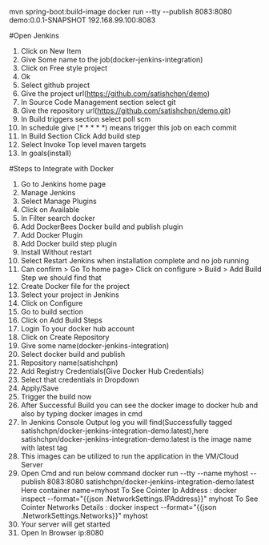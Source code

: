 mvn spring-boot:build-image
docker run --tty --publish 8083:8080 demo:0.0.1-SNAPSHOT
192.168.99.100:8083


#Open Jenkins
1. Click on New Item
2. Give Some name to the job(docker-jenkins-integration)
3. Click on Free style project
4. Ok
5. Select github project
6. Give the project url(https://github.com/satishchpn/demo)
7. In Source Code Management section  select git 
8. Give the repository url(https://github.com/satishchpn/demo.git)
9. In Build triggers section select poll scm
10. In schedule give (* * * * *) means trigger this job on each commit
11. In Build Section Click Add build step
12. Select Invoke Top level maven targets
12. In goals(install)

#Steps to Integrate with Docker
1. Go to Jenkins home page
2. Manage Jenkins
3. Select Manage Plugins
4. Click on Available
5. In Filter search docker
6. Add DockerBees Docker build and publish plugin
7. Add Docker Plugin
8. Add Docker build step plugin
9. Install Without restart
10. Select Restart Jenkins when installation complete and no job running
9. Can confirm > Go To home page> Click on configure > Build > Add Build Step we should find that
10. Create Docker file for the project
11. Select your project in Jenkins
12. Click on Configure
13. Go to build section
14. Click on Add Build Steps
15. Login To your docker hub account
16. Click on Create Repository
17. Give some name(docker-jenkins-integration)
18. Select docker build and publish
19. Repository name(satishchpn)
20. Add Registry Credentials(Give Docker Hub Credentials)
21. Select that credentials in Dropdown
22. Apply/Save
23. Trigger the build now
24. After Successful Build you can see the docker image to docker hub and also by typing docker images in cmd
25. In Jenkins Console Output log you will find(Successfully tagged satishchpn/docker-jenkins-integration-demo:latest),here 	satishchpn/docker-jenkins-integration-demo:latest is the image name with latest tag
25. This images can be utilized to run the application in the VM/Cloud Server 
26. Open Cmd and run below command 
 	docker run --tty  --name myhost --publish 8083:8080 satishchpn/docker-jenkins-integration-demo:latest
 	Here container name=myhost
 	To See Cointer Ip Address :  docker inspect --format="{{json .NetworkSettings.IPAddress}}"  myhost
 	To See Cointer Networks Details :  docker inspect --format="{{json .NetworkSettings.Networks}}"  myhost
27. Your server will get started
28. Open In Browser ip:8080


